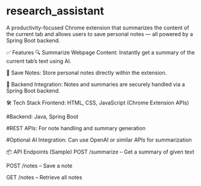 # research_assistant
A productivity-focused Chrome extension that summarizes the content of the current tab and allows users to save personal notes — all powered by a Spring Boot backend. 

✅ Features
🔍 Summarize Webpage Content:
Instantly get a summary of the current tab’s text using AI.

📝 Save Notes:
Store personal notes directly within the extension.

💾 Backend Integration: Notes and summaries are securely handled via a Spring Boot backend.

🛠️ Tech Stack
Frontend: HTML, CSS, JavaScript (Chrome Extension APIs)

#Backend: 
Java, Spring Boot

#REST APIs: For note handling and summary generation

#Optional AI Integration: Can use OpenAI or similar APIs for summarization

📦 API Endpoints (Sample)
POST /summarize – Get a summary of given text

POST /notes – Save a note

GET /notes – Retrieve all notes
